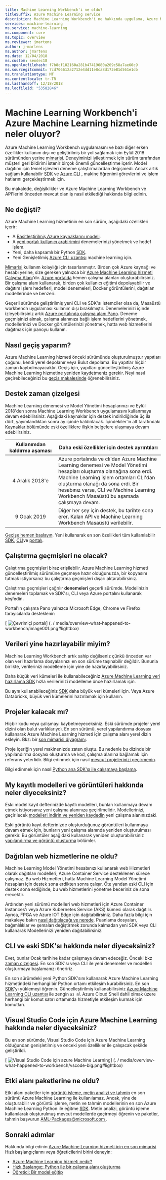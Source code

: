```yaml
---
title: Machine Learning Workbench'i ne oldu?
titleSuffix: Azure Machine Learning service
description: Machine Learning Workbench'i ne hakkında uygulama, Azure Machine Learning hizmetindeki değişiklikler ve Destek zaman çizelgesi ne olduğunu öğrenin.
services: machine-learning
ms.service: machine-learning
ms.component: core
ms.topic: overview
ms.reviewer: jmartens
author: j-martens
ms.author: jmartens
ms.date: 12/04/2018
ms.custom: seodec18
ms.openlocfilehash: f7b8cf102160a281b47419680a209c58a7ae60c9
ms.sourcegitcommit: 7cd706612a2712e4dd11e8ca8d172e81d561e1db
ms.translationtype: MT
ms.contentlocale: tr-TR
ms.lasthandoff: 12/18/2018
ms.locfileid: "53582846"
---
```

# <a name="whats-happening-to-machine-learning-workbench-in-azure-machine-learning-service"></a>Machine Learning Workbench'i Azure Machine Learning hizmetinde neler oluyor?

Azure Machine Learning Workbench uygulamasını ve bazı diğer erken özellikler kullanım dışı ve geliştirilmiş bir yol sağlamak için Eylül 2018 sürümünden yerine [mimarisi](concept-azure-machine-learning-architecture.md). Deneyiminizi iyileştirmek için sürüm tarafından müşteri geri bildirimi istenir birçok önemli güncelleştirme içerir. Model dağıtımı için temel işlevleri deneme çalıştırmalardan değişmedi. Ancak artık sağlam kullanabilir <a href="https://aka.ms/aml-sdk" target="_blank">SDK</a> ve [Azure CLI](reference-azure-machine-learning-cli.md) , makine öğrenimi görevlerini ve işlem hatlarını gerçekleştirmek için.  

Bu makalede, değişiklikler ve Azure Machine Learning Workbench ve API'lerini önceden mevcut olan iş nasıl etkilediği hakkında bilgi edinin.

## <a name="what-changed"></a>Ne değişti?

Azure Machine Learning hizmetinin en son sürüm, aşağıdaki özellikleri içerir:
+ A [Basitleştirilmiş Azure kaynaklarını modeli](concept-azure-machine-learning-architecture.md).
+ A [yeni portalı kullanıcı arabirimini](how-to-track-experiments.md) denemelerinizi yönetmek ve hedef işlem.
+ Yeni, daha kapsamlı bir Python <a href="https://aka.ms/aml-sdk" target="_blank">SDK</a>.
+ Yeni Genişletilmiş [Azure CLI uzantısı](reference-azure-machine-learning-cli.md) machine learning için.

[Mimarisi](concept-azure-machine-learning-architecture.md) kullanım kolaylığı için tasarlanmıştır. Birden çok Azure kaynağı ve hesabı yerine, size gereken yalnızca bir [Azure Machine Learning hizmeti Çalışma Alanı](concept-azure-machine-learning-architecture.md#workspace)'dır. [Azure portalda](quickstart-get-started.md) hemen çalışma alanları oluşturabilirsiniz. Bir çalışma alanı kullanarak, birden çok kullanıcı eğitimi depolayabilir ve dağıtım işlem hedefleri, model denemeleri, Docker görüntülerini, dağıtılan modellerinde ve benzeri.

Geçerli sürümde geliştirilmiş yeni CLI ve SDK'sı istemciler olsa da, Masaüstü workbench uygulaması kullanım dışı bırakılmıştır. Denemelerinizi içinde izleyebilirsiniz artık [Azure portalında çalışma alanı Pano](how-to-track-experiments.md#view-the-experiment-in-the-azure-portal). Deneme geçmişinizi almak, çalışma alanınıza bağlı işlem hedeflerini yönetmek, modellerinizi ve Docker görüntülerinizi yönetmek, hatta web hizmetlerini dağıtmak için panoyu kullanın.

## <a name="how-do-i-migrate"></a>Nasıl geçiş yaparım?

Azure Machine Learning hizmeti önceki sürümünde oluşturulmuştur yapıtları çoğunu, kendi yerel depolanır veya Bulut depolama. Bu yapıtlar hiçbir zaman kaybolmayacaktır. Geçiş için, yapıtları güncelleştirilmiş Azure Machine Learning hizmetine yeniden kaydetmeniz gerekir. Neyi nasıl geçirebileceğinizi bu [geçiş makalesinde](how-to-migrate.md) öğrenebilirsiniz.

<a name="timeline"></a>

## <a name="support-timeline"></a>Destek zaman çizelgesi

Machine Learning denemesi ve Model Yönetimi hesaplarınızı ve Eylül 2018'den sonra Machine Learning Workbench uygulamasını kullanmaya devam edebilirsiniz. Aşağıdaki kaynaklar için destek indirildiğinde üç ila dört, yayımlandıktan sonra ay içinde kaldırılacak. İçindekiler’in alt tarafındaki [Kaynaklar bölümünde](../desktop-workbench/tutorial-classifying-iris-part-1.md) eski özelliklere ilişkin belgelere ulaşmaya devam edebilirsiniz.

|Kullanımdan kaldırma&nbsp;aşaması|Daha eski özellikler için destek ayrıntıları|
|:---:|----------------|
|4 Aralık 2018'e|Azure portalında ve clı'dan Azure Machine Learning denemesi ve Model Yönetimi hesapları oluşturma olanağına sona erdi. Machine Learning işlem ortamları CLI'dan oluşturma olanağı da sona erdi. Bir hesabınız varsa, CLI ve Machine Learning Workbench Masaüstü bu aşamada çalışmaya devam.|
|9 Ocak 2019|Diğer her şey için destek, bu tarihte sona erer. Kalan API ve Machine Learning Workbench Masaüstü verilebilir.|

[Geçişe hemen başlayın](how-to-migrate.md). Yeni kullanarak en son özellikleri tüm kullanılabilir <a href="https://aka.ms/aml-sdk" target="_blank">SDK</a>, [CLI](reference-azure-machine-learning-cli.md)ve [portalı](quickstart-get-started.md).

## <a name="what-about-run-histories"></a>Çalıştırma geçmişleri ne olacak?

Çalıştırma geçmişleri biraz erişilebilir. Azure Machine Learning hizmeti güncelleştirilmiş sürümüne geçmeye hazır olduğunuzda, bir kopyasını tutmak istiyorsanız bu çalıştırma geçmişleri dışarı aktarabilirsiniz.

Çalıştırma geçmişleri çağrılır **denemeleri** geçerli sürümde. Modelinizin denemeleri toplamak ve SDK'sı, CLI veya Azure portalını kullanarak keşfedin.

Portal'ın çalışma Pano yalnızca Microsoft Edge, Chrome ve Firefox tarayıcılarda desteklenir:

[ ![Çevrimiçi portalı](./media/overview-what-happened-to-workbench/image001.png)] (. / media/overview-what-happened-to-workbench/image001.png#lightbox)


## <a name="can-i-still-prep-data"></a>Verileri yine hazırlayabilir miyim?

Machine Learning Workbench artık sahip değilseniz çünkü önceden var olan veri hazırlama dosyalarınızı en son sürüme taşınabilir değildir. Bununla birlikte, verilerinizi modelleme için yine de hazırlayabilirsiniz.  

Daha küçük veri kümeleri ile kullanabileceğiniz <a href="https://aka.ms/aml-sdk" target="_blank">Azure Machine Learning veri hazırlama SDK</a> hızla verilerinizi modelleme önce hazırlamak için. 

Bu aynı kullanabileceğiniz <a href="https://aka.ms/aml-sdk" target="_blank">SDK</a> daha büyük veri kümeleri için. Veya Azure Databricks, büyük veri kümelerini hazırlamak için kullanın. 

## <a name="will-projects-persist"></a>Projeler kalacak mı?

Hiçbir kodu veya çalışmayı kaybetmeyeceksiniz. Eski sürümde projeler yerel dizini olan bulut varlıklarıydı. En son sürümü, yerel yapılandırma dosyası kullanarak Azure Machine Learning hizmeti için çalışma alanı yerel dizin ekleyin. Bkz: bir [son mimarisi diyagramı](concept-azure-machine-learning-architecture.md).

Proje içeriğin yerel makinenizde zaten oluştu. Bu nedenle bu dizinde bir yapılandırma dosyası oluşturma ve kod, çalışma alanına bağlamak için referans yeterlidir. Bilgi edinmek için nasıl [mevcut projelerinizi geçirmenin](how-to-migrate.md#projects).

Bilgi edinmek için nasıl [Python ana SDK'sı ile çalışmaya başlama](quickstart-get-started.md).

## <a name="what-about-my-registered-models-and-images"></a>My kayıtlı modelleri ve görüntüleri hakkında neler diyeceksiniz?
 
Eski model kayıt defterinizde kayıtlı modelleri, bunları kullanmaya devam etmek istiyorsanız yeni çalışma alanınıza geçirilmelidir. Modellerinizi, geçirilecek [modelleri indirin ve yeniden kaydedin](how-to-migrate.md) yeni çalışma alanınızdaki. 

Eski görüntü kayıt defterinizde oluşturduğunuz görüntüleri kullanmaya devam etmek için, bunların yeni çalışma alanında yeniden oluşturulması gerekir. Bu görüntüler aşağıdaki kullanarak yeniden oluşturabilirsiniz [yapılandırma ve görüntü oluşturma](how-to-deploy-and-where.md#configureimage) bölümler. 

## <a name="what-about-deployed-web-services"></a>Dağıtılan web hizmetlerine ne oldu?

Machine Learning Model Yönetimi hesabınızı kullanarak web Hizmetleri olarak dağıtılan modelleri, Azure Container Service desteklenen sürece çalışmaz. Bu web Hizmetleri, hatta Machine Learning Model Yönetimi hesapları için destek sona erdikten sonra çalışır. Öte yandan eski CLI için destek sona erdiğinde, bu web hizmetlerini yönetme beceriniz de sona erecektir.

Ardından yeni sürümü modelleri web hizmetleri için Azure Container Instances'ı veya Azure Kubernetes Service (AKS) kümesi olarak dağıtılır. Ayrıca, FPGA ve Azure IOT Edge için dağıtabilirsiniz. Daha fazla bilgi için makaleye bakın [nasıl dağıtılacağı ve nerede](how-to-deploy-and-where.md). Puanlama dosyaları, bağımlılıklar ve şemaları değiştirmek zorunda kalmadan yeni SDK veya CLI kullanarak Modellerinizi yeniden dağıtabilirsiniz. 

## <a name="what-about-the-old-sdk-and-cli"></a>CLI ve eski SDK'sı hakkında neler diyeceksiniz?

Evet, bunlar Ocak tarihine kadar çalışmaya devam edeceğiz. Önceki bkz [zaman çizelgesi](#timeline). En son SDK'sı veya CLI ile yeni denemeler ve modelleri oluşturmaya başlamanızı öneririz.

En son sürümdeki yeni Python SDK'sını kullanarak Azure Machine Learning hizmetindeki herhangi bir Python ortamı etkileşim kurabilirsiniz. En son <a href="https://aka.ms/aml-sdk" target="_blank">SDK</a>’yı yüklemeyi öğrenin. Güncelleştirilmiş kullanabilirsiniz [Azure Machine Learning CLI uzantısı](reference-azure-machine-learning-cli.md) ile zengin `az ml` Azure Cloud Shell dahil olmak üzere herhangi bir komut satırı ortamında hizmetiyle etkileşim kurmak için komutları.

## <a name="what-about-azure-machine-learning-for-visual-studio-code"></a>Visual Studio Code için Azure Machine Learning hakkında neler diyeceksiniz?

Bu en son sürümde, Visual Studio Code için Azure Machine Learning olduğundan genişletilmiş ve önceki yeni özellikler ile çalışacak şekilde geliştirildi.

[ ![Visual Studio Code için azure Machine Learning](./media/overview-what-happened-to-workbench/vscode.png)] (. / media/overview-what-happened-to-workbench/vscode-big.png#lightbox)

## <a name="what-about-domain-packages"></a>Etki alanı paketlerine ne oldu?

Etki alanı paketler için [görüntü işleme, metin analizi ve tahmin](../desktop-workbench/reference-python-package-overview.md) en son sürümü Azure Machine Learning ile kullanılamaz. Ancak, yine de oluşturabilir ve görüntü işleme, metin ve tahmin modellerinin en son Azure Machine Learning Python ile eğitme <a href="https://aka.ms/aml-sdk" target="_blank">SDK</a>. Metin analizi, görüntü işleme kullanılarak oluşturulmuş mevcut modellerde geçirmeyi öğrenin ve paketler, tahmin başvurun [ AML-Packages@microsoft.com ](mailto:AML-Packages@microsoft.com).

## <a name="next-steps"></a>Sonraki adımlar

Hakkında bilgi edinin [Azure Machine Learning hizmeti için en son mimarisi](concept-azure-machine-learning-architecture.md). Hızlı başlangıçlarını veya öğreticilerini birini deneyin:

* [Azure Machine Learning hizmeti nedir?](overview-what-is-azure-ml.md)
* [Hızlı Başlangıç: Python ile bir çalışma alanı oluşturma](quickstart-get-started.md)
* [Öğretici: Bir model eğitip](tutorial-train-models-with-aml.md)
